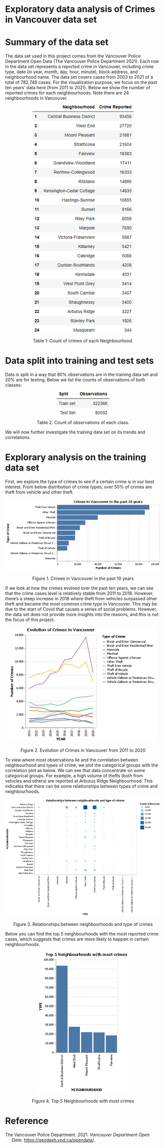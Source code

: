 
# Exploratory data analysis of Crimes in Vancouver data set

# Summary of the data set

The data set used in this project comes from the Vancouver Police
Department Open Data (The Vancouver Police Department 2021). Each row in
the data set represents a reported crime in Vancouver, including crime
type, date (in year, month, day, hour, minute), block address, and
neighbourhood name. The data set covers cases from 2003 to 2021 of a
total of 782,749 cases. For the visualization purpose, we focus on the
past ten years’ data here (from 2011 to 2021). Below we show the number
of reported crimes for each neighbourhoods. Note there are 24
neighbourhoods in Vancouver.

<center>

![](figure-gfm/neighbour_crimes.png)<!-- -->

Table 1: Count of crimes of each Neighbourhood.

</center>

# Data split into training and test sets

Data is split in a way that 80% observations are in the training data
set and 20% are for testing. Below we list the counts of observations of
both classes:

<center>

![](figure-gfm/observations.png)<!-- -->

Table 2. Count of observations of each class.

</center>

We will now further investigate the training data set on its trends and
correlations.

# Explorary analysis on the training data set

First, we explore the type of crimes to see if a certain crime is in our
best interest. From below distribution of crime types, over 50% of
crimes are theft from vehicle and other theft.

<center>

![](figure-gfm/crime_type.png)<!-- -->

Figure 1. Crimes in Vancouver in the past 10 years

</center>

If we look at how the crimes evolved over the past ten years, we can see
that the crime cases level is relatively stable from 2011 to 2018.
However, there’s a steep increase in 2018 where theft from vehicles
surpassed other theft and became the most common crime type in
Vancouver. This may be due to the start of Covid that causes a series of
social problems. However, the data set does not provide more insights
into the reasons, and this is not the focus of this project.

<center>

![](figure-gfm/crime_evolution.png)<!-- -->

Figure 2. Evolution of Crimes in Vancouver from 2011 to 2020

</center>

To view where most observations lie and the correlation between
neighbourhood and types of crime, we plot the categorical groups with
the correlation plot as below. We can see that data concentrate on some
categorical groups. For example, a high volume of thefts (both from
vehicles and others) are reported at Arbutus Ridge Neighbourhood. This
indicates that there can be some relationships between types of crime
and neighbourhoods.

<center>

![](figure-gfm/crime_correlation.png)<!-- -->

Figure 3. Relationships between neighbourhoods and type of crimes

</center>

Below you can find the top 5 neighbourhoods with the most reported crime
cases, which suggests that crimes are more likely to happen in certain
neighbourhoods.

<center>

![](figure-gfm/crime_top5.png)<!-- -->

Figure 4. Top 5 Neighbourhoods with most crimes

</center>

# Reference

<div id="refs" class="references csl-bib-body hanging-indent">

<div id="ref-Data" class="csl-entry">

The Vancouver Police Department. 2021. *Vancouver Department Open Data*.
<https://geodash.vpd.ca/opendata/>.

</div>

</div>
